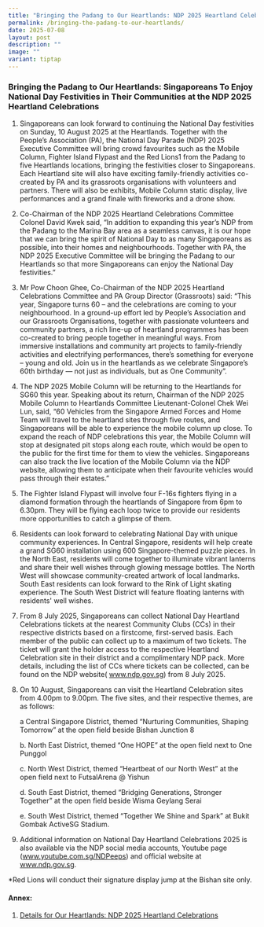 ```yaml
---
title: "Bringing the Padang to Our Heartlands: NDP 2025 Heartland Celebrations"
permalink: /bringing-the-padang-to-our-heartlands/
date: 2025-07-08
layout: post
description: ""
image: ""
variant: tiptap
---
```

<h3>Bringing the Padang to Our Heartlands: Singaporeans To Enjoy National Day Festivities in Their Communities at the NDP 2025 Heartland Celebrations</h3>
<ol data-tight="true" class="tight">
<li>
<p>Singaporeans can look forward to continuing the National Day festivities
on Sunday, 10 August 2025 at the Heartlands. Together with the People’s
Association (PA), the National Day Parade (NDP) 2025 Executive Committee
will bring crowd favourites such as the Mobile Column, Fighter Island Flypast
and the Red Lions1 from the Padang to five Heartlands locations, bringing
the festivities closer to Singaporeans. Each Heartland site will also have
exciting family-friendly activities co-created by PA and its grassroots
organisations with volunteers and partners. There will also be exhibits,
Mobile Column static display, live performances and a grand finale with
fireworks and a drone show.</p>
</li>
</ol>
<ol start="2" data-tight="true" class="tight">
<li>
<p>Co-Chairman of the NDP 2025 Heartland Celebrations Committee Colonel David
Kwek said, “In addition to expanding this year’s NDP from the Padang to
the Marina Bay area as a seamless canvas, it is our hope that we can bring
the spirit of National Day to as many Singaporeans as possible, into their
homes and neighbourhoods. Together with PA, the NDP 2025 Executive Committee
will be bringing the Padang to our Heartlands so that more Singaporeans
can enjoy the National Day festivities.”</p>
<p></p>
</li>
<li>
<p>Mr Pow Choon Ghee, Co-Chairman of the NDP 2025 Heartland Celebrations
Committee and PA Group Director (Grassroots) said: “This year, Singapore
turns 60 – and the celebrations are coming to your neighbourhood. In a
ground-up effort led by People’s Association and our Grassroots Organisations,
together with passionate volunteers and community partners, a rich line-up
of heartland programmes has been co-created to bring people together in
meaningful ways. From immersive installations and community art projects
to family-friendly activities and electrifying performances, there’s something
for everyone – young and old. Join us in the heartlands as we celebrate
Singapore’s 60th birthday — not just as individuals, but as One Community”.</p>
<p></p>
</li>
<li>
<p>The NDP 2025 Mobile Column will be returning to the Heartlands for SG60
this year. Speaking about its return, Chairman of the NDP 2025 Mobile Column
to Heartlands Committee Lieutenant-Colonel Chek Wei Lun, said, “60 Vehicles
from the Singapore Armed Forces and Home Team will travel to the heartland
sites through five routes, and Singaporeans will be able to experience
the mobile column up close. To expand the reach of NDP celebrations this
year, the Mobile Column will stop at designated pit stops along each route,
which would be open to the public for the first time for them to view the
vehicles. Singaporeans can also track the live location of the Mobile Column
via the NDP website, allowing them to anticipate when their favourite vehicles
would pass through their estates.”</p>
<p></p>
</li>
<li>
<p>The Fighter Island Flypast will involve four F-16s fighters flying in
a diamond formation through the heartlands of Singapore from 6pm to 6.30pm.
They will be flying each loop twice to provide our residents more opportunities
to catch a glimpse of them.</p>
<p></p>
</li>
<li>
<p>Residents can look forward to celebrating National Day with unique community
experiences. In Central Singapore, residents will help create a grand SG60
installation using 600 Singapore-themed puzzle pieces. In the North East,
residents will come together to illuminate vibrant lanterns and share their
well wishes through glowing message bottles. The North West will showcase
community-created artwork of local landmarks. South East residents can
look forward to the Rink of Light skating experience. The South West District
will feature floating lanterns with residents' well wishes.</p>
<p></p>
</li>
<li>
<p>From 8 July 2025, Singaporeans can collect National Day Heartland Celebrations
tickets at the nearest Community Clubs (CCs) in their respective districts
based on a firstcome, first-served basis. Each member of the public can
collect up to a maximum of two tickets. The ticket will grant the holder
access to the respective Heartland Celebration site in their district and
a complimentary NDP pack. More details, including the list of CCs where
tickets can be collected, can be found on the NDP website( <a href="http://www.ndp.gov.sg" rel="noopener noreferrer nofollow" target="_blank">www.ndp.gov.sg</a>)
from 8 July 2025.</p>
<p></p>
</li>
<li>
<p>On 10 August, Singaporeans can visit the Heartland Celebration sites from
4.00pm to 9.00pm. The five sites, and their respective themes, are as follows:</p>
<p></p>
<p>a Central Singapore District, themed “Nurturing Communities, Shaping Tomorrow”
at the open field beside Bishan Junction 8</p>
<p></p>
<p>b. North East District, themed “One HOPE” at the open field next to One
Punggol</p>
<p></p>
<p>c. North West District, themed “Heartbeat of our North West” at the open
field next to FutsalArena @ Yishun</p>
<p></p>
<p>d. South East District, themed “Bridging Generations, Stronger Together”
at the open field beside Wisma Geylang Serai</p>
<p></p>
<p>e. South West District, themed “Together We Shine and Spark” at Bukit
Gombak ActiveSG Stadium.</p>
<p></p>
</li>
<li>
<p>Additional information on National Day Heartland Celebrations 2025 is
also available via the NDP social media accounts, Youtube page (<a href="http://www.youtube.com.sg/NDPeeps" rel="noopener noreferrer nofollow" target="_blank">www.youtube.com.sg/NDPeeps</a>)
and official website at <a href="http://www.ndp.gov.sg" rel="noopener noreferrer nofollow" target="_blank">www.ndp.gov.sg</a>.</p>
</li>
</ol>
<p>*Red Lions will conduct their signature display jump at the Bishan site
only.</p>
<p></p>
<h4>Annex:</h4>
<ol data-tight="true" class="tight">
<li>
<p> <a href="/files/Info_Sheet_for_Media_Consolidated_National_Day_Heartland_Celebration_2025_Final_Web.pdf" rel="noopener nofollow" target="_blank">Details for Our Heartlands: NDP 2025 Heartland Celebrations</a>
</p>
</li>
</ol>
<p></p>